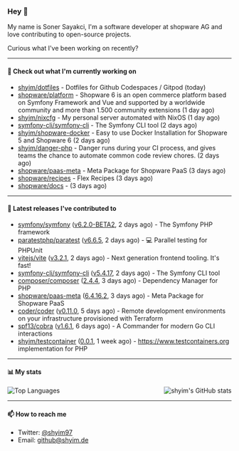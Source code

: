 ### Hey 👋

My name is Soner Sayakci, I'm a software developer at shopware AG and love contributing to open-source projects.

Curious what I've been working on recently?

---

#### 👷 Check out what I'm currently working on

- [shyim/dotfiles](https://github.com/shyim/dotfiles) - Dotfiles for Github Codespaces / Gitpod (today)
- [shopware/platform](https://github.com/shopware/platform) - Shopware 6 is an open commerce platform based on Symfony Framework and Vue and supported by a worldwide community and more than 1.500 community extensions (1 day ago)
- [shyim/nixcfg](https://github.com/shyim/nixcfg) - My personal server automated with NixOS (1 day ago)
- [symfony-cli/symfony-cli](https://github.com/symfony-cli/symfony-cli) - The Symfony CLI tool (2 days ago)
- [shyim/shopware-docker](https://github.com/shyim/shopware-docker) - Easy to use Docker Installation for Shopware 5 and Shopware 6 (2 days ago)
- [shyim/danger-php](https://github.com/shyim/danger-php) - Danger runs during your CI process, and gives teams the chance to automate common code review chores. (2 days ago)
- [shopware/paas-meta](https://github.com/shopware/paas-meta) - Meta Package for Shopware PaaS (3 days ago)
- [shopware/recipes](https://github.com/shopware/recipes) - Flex Recipes (3 days ago)
- [shopware/docs](https://github.com/shopware/docs) -  (3 days ago)

---

#### 🔭 Latest releases I've contributed to

- [symfony/symfony](https://github.com/symfony/symfony) ([v6.2.0-BETA2](https://github.com/symfony/symfony/releases/tag/v6.2.0-BETA2), 2 days ago) - The Symfony PHP framework
- [paratestphp/paratest](https://github.com/paratestphp/paratest) ([v6.6.5](https://github.com/paratestphp/paratest/releases/tag/v6.6.5), 2 days ago) - :computer: Parallel testing for PHPUnit
- [vitejs/vite](https://github.com/vitejs/vite) ([v3.2.1](https://github.com/vitejs/vite/releases/tag/v3.2.1), 2 days ago) - Next generation frontend tooling. It&#39;s fast!
- [symfony-cli/symfony-cli](https://github.com/symfony-cli/symfony-cli) ([v5.4.17](https://github.com/symfony-cli/symfony-cli/releases/tag/v5.4.17), 2 days ago) - The Symfony CLI tool
- [composer/composer](https://github.com/composer/composer) ([2.4.4](https://github.com/composer/composer/releases/tag/2.4.4), 3 days ago) - Dependency Manager for PHP
- [shopware/paas-meta](https://github.com/shopware/paas-meta) ([6.4.16.2](https://github.com/shopware/paas-meta/releases/tag/6.4.16.2), 3 days ago) - Meta Package for Shopware PaaS
- [coder/coder](https://github.com/coder/coder) ([v0.11.0](https://github.com/coder/coder/releases/tag/v0.11.0), 5 days ago) - Remote development environments on your infrastructure provisioned with Terraform
- [spf13/cobra](https://github.com/spf13/cobra) ([v1.6.1](https://github.com/spf13/cobra/releases/tag/v1.6.1), 6 days ago) - A Commander for modern Go CLI interactions
- [shyim/testcontainer](https://github.com/shyim/testcontainer) ([0.0.1](https://github.com/shyim/testcontainer/releases/tag/0.0.1), 1 week ago) - https://www.testcontainers.org implementation for PHP

---

#### 📊 My stats

<img align="right" alt="shyim's GitHub stats" src="https://github-readme-stats.vercel.app/api?username=shyim&count_private=1&show_icons=true&" />

![Top Languages](https://github-readme-stats.vercel.app/api/top-langs/?username=shyim)

---

#### 📫 How to reach me

- Twitter: [@shyim97](https://twitter.com/shyim97)
- Email: [github@shyim.de](mailto://github@shyim.de)
